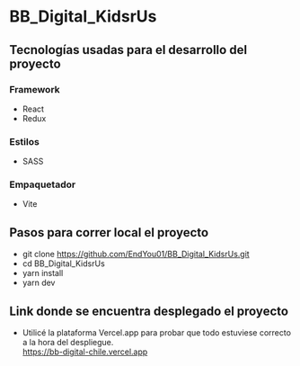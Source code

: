 # BB_Digital_KidsrUs

## Tecnologías usadas para el desarrollo del proyecto
### Framework
- React 
- Redux
### Estilos
- SASS
### Empaquetador
- Vite

## Pasos para correr local el proyecto
- git clone https://github.com/EndYou01/BB_Digital_KidsrUs.git 
- cd BB_Digital_KidsrUs 
- yarn install 
- yarn dev

## Link donde se encuentra desplegado el proyecto
- Utilicé la plataforma Vercel.app para probar que todo estuviese correcto a la hora del despliegue.\
https://bb-digital-chile.vercel.app

